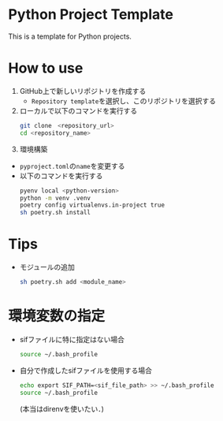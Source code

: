 # Python Project Template
This is a template for Python projects.

# How to use 
1. GitHub上で新しいリポジトリを作成する
    * `Repository template`を選択し、このリポジトリを選択する
2. ローカルで以下のコマンドを実行する
    ```bash
    git clone　<repository_url>
    cd <repository_name>
    ```
3. 環境構築
* `pyproject.toml`の`name`を変更する
* 以下のコマンドを実行する
    ```bash
    pyenv local <python-version>
    python -m venv .venv
    poetry config virtualenvs.in-project true
    sh poetry.sh install
    ```

# Tips
* モジュールの追加
   ```bash
   sh poetry.sh add <module_name>

# 環境変数の指定
* sifファイルに特に指定はない場合
    ```bash
    source ~/.bash_profile
    ```
* 自分で作成したsifファイルを使用する場合
    ```bash
    echo export SIF_PATH=<sif_file_path> >> ~/.bash_profile
    source ~/.bash_profile
    ```
    (本当はdirenvを使いたい．)


